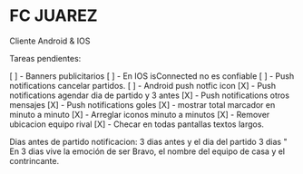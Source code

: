 FC JUAREZ
=======================
Cliente Android & IOS

Tareas pendientes:

[ ] - Banners publicitarios
[ ] - En IOS isConnected no es confiable
[ ] - Push notifications cancelar partidos.
[ ] - Android push notfic icon
[X] - Push notifications agendar dia de partido y 3 antes
[X] - Push notifications otros mensajes
[X] - Push notifications goles
[X] - mostrar total marcador en minuto a minuto
[X] - Arreglar iconos minuto a minutos
[X] - Remover ubicacion equipo rival
[X] - Checar en todas pantallas textos largos.

Dias antes de partido notificacion:
3 dias antes y el dia del partido
3 dias " En 3 dias vive la emoción de ser Bravo, el nombre del equipo de casa y el contrincante.